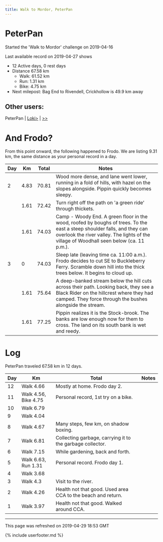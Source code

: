 ```yaml
---
title: Walk to Mordor, PeterPan
---
```


# PeterPan

Started the 'Walk to Mordor' challenge on 2019-04-16

Last available record on 2019-04-27 shows
* 12 Active days, 0 rest days
* Distance 67.58 km
  * Walk: 61.52 km
  * Run: 1.31 km
  * Bike: 4.75 km
* Next milepost: Bag End to Rivendell, Crickhollow is 49.9 km away

## Other users:

PeterPan \| [Loki\>](Loki.md) \| [\>\>](Joani.md)

# And Frodo?
From this point onward, the following happened to Frodo.
We are listing 9.31 km, the same distance as your personal record in a day.

| Day | Km | Total | Notes |
| --- | --- | --- | --- |
| 2 | 4.83 | 70.81 | Wood more dense, and lane went lower, running in a fold of hills, with hazel on the slopes alongside. Pippin quickly becomes sleepy. |
|   | 1.61 | 72.42 | Turn right off the path on 'a green ride' through thickets. |
|   | 1.61 | 74.03 | Camp - Woody End. A green floor in the wood, roofed by boughs of trees. To the east a steep shoulder falls, and they can overlook the river valley. The lights of the village of Woodhall seen below (ca. 11 p.m.). |
| 3 | 0 | 74.03 | Sleep late (leaving time ca. 11:00 a.m.). Frodo decides to cut SE to Buckleberry Ferry. Scramble down hill into the thick trees below. It begins to cloud up. |
|   | 1.61 | 75.64 | A deep-banked stream below the hill cuts across their path. Looking back, they see a Black Rider on the hillcrest where they had camped. They force through the bushes alongside the stream. |
|   | 1.61 | 77.25 | Pippin realizes it is the Stock-brook. The banks are low enough now for them to cross. The land on its south bank is wet and reedy. |


# Log

PeterPan traveled 67.58 km in 12 days.

| Day | Km | Total | Notes |
| --- | --- | --- | --- |
 | 12 | Walk 4.66 | Mostly at home. Frodo day 2. |
 | 11 | Walk 4.56, Bike 4.75 | Personal record, 1st try on a bike.  |
 | 10 | Walk 6.79 |  |
 | 9 | Walk 4.04 |  |
 | 8 | Walk 4.67 | Many steps, few km, on shadow boxing.  |
 | 7 | Walk 6.81 | Collecting garbage, carrying it to the garbage collector.  |
 | 6 | Walk 7.15 | While gardening, back and forth.  |
 | 5 | Walk 6.63, Run 1.31 | Personal record. Frodo day 1. |
 | 4 | Walk 3.68 |  |
 | 3 | Walk 4.3 | Visit to the river.  |
 | 2 | Walk 4.26 | Health not that good. Used area CCA to the beach and return.  |
 | 1 | Walk 3.97 | Health not that good. Walked around CCA.  |

---
This page was refreshed on 2019-04-29 18:53 GMT

{% include userfooter.md %}
